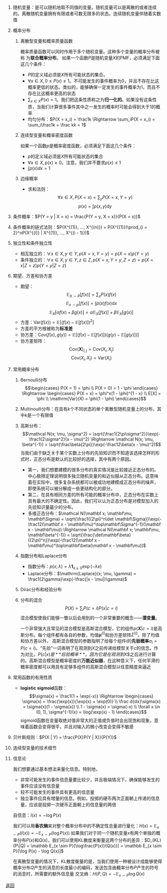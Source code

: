 1. 随机变量：是可以随机地取不同值的变量。随机变量可以是离散的或者连续的。离散随机变量拥有有限或者可数无限多的状态。连续随机变量伴随着实数值
2. 概率分布
    1. 离散型变量和概率质量函数

        概率质量函数可以同时作用于多个随机变量。这种多个变量的概率分布被称
为**联合概率分布**。
        如果一个函数$P$是随机变量$X$的PMF，必须满足下面这几个条件：
        - $P$的定义域必须是$X$所有可能状态的集合。
        - $\forall x \in X, 0 \le P(x) \le 1$。不可能发生的事件概率为0，并且不存在比这概率更低的状态。类似的，能够确保一定发生的事件概率为1，而且不存在比这概率更高的状态
        - $\sum_{x \in X}P(x) = 1$。我们把这条性质称之为**归一化的**。如果没有这条性质，当我们计算很多事件其中之一发生的概率时可能会得到大于1的概率
        - 均匀分布：$P(X = x_i) = \frac1k \Rightarrow \sum_iP(X = x_i) = \sum_i\frac1k = \frac kk = 1$
    2. 连续型变量和概率密度函数

        如果一个函数$p$是概率密度函数，必须满足下面这几个条件：
        - $p$的定义域必须是$X$所有可能状态的集合
        - $\forall x \in X, p(x) \ge 0$。注意，我们并不要求$p(x) \le 1$
        - $\int p(x)dx = 1$
    3. 边缘概率
        - 求和法则：
            $$\forall x \in X, P(X = x) = \sum_y P(X = x, Y = y)$$
            $$p(x) = \int p(x, y)\mathrm dy$$
3. 条件概率：$P(Y = y | X = x) = \frac{P(Y = y, X = x)}{P(X = x)}$
4. 条件概率的链式法则：$P(X^{(1)}, ..., X^{(n)}) = P(X^{(1)})\prod_{i = 2}^nP(X^{(i)} | X^{(1)}, ..., X^{(i - 1)})$
5. 独立性和条件独立性
    - 相互独立的：$\forall x \in X, y \in Y, p(X = x, Y = y) = p(X = x)p(Y = y)$
    - 条件独立的：$\forall x \in X, y \in Y, z \in Z, p(X = x, Y = y, Z = z) = p(X = x | Z = z)p(Y = y | Z = z)$
6. 期望、方差和协方差
    - 期望：
        $$\mathbb E_{X \sim P}[f(x)] = \sum_x P(x)f(x)$$
        $$\mathbb E_{x \sim p}[f(x)] = \int p(x)f(x)\mathrm dx$$
        $$\mathbb E_X[\alpha f(x) + \beta g(x)] = \alpha\mathbb E_X[f(x)] + \beta\mathbb E_X[g(x)]$$
    - 方差：$\mathrm{Var}(f(x)) = \mathbb E[(f(x) - \mathbb E[f(x)])^2]$
    - 方差的平方根被称为**标准差**
    - 协方差：$\mathrm{Cov}(f(x), g(y)) = \mathbb E[(f(x) - \mathbb E[f(x)])(g(y) - \mathbb E[g(y)])]$
    - 协方差矩阵：
        $$\mathrm{Cov}(\mathbf X)_{i, j} = \mathrm{Cov}(X_i, X_j)$$
        $$\mathrm{Cov}(X_i, X_i) = \mathrm{Var}(X_i)$$
7. 常用概率分布
    1. Bernoulli分布
        $$\begin{cases}
            P(X = 1) = \phi \\
            P(X = 0) = 1 - \phi
        \end{cases}
        \Rightarrow
        \begin{cases}
            P(X = x) = \phi^x(1 - \phi)^{1 - x} \\
            E[X] = \phi \\
            \mathrm{Var}(X) = \phi(1 - \phi)
        \end{cases}$$
    2. Multinoulli分布：在具有$k$个不同状态的单个离散型随机变量上的分布，其中$k$是一个有限值
    3. 高斯分布：
        $$\mathcal N(x; \mu, \sigma^2) = \sqrt{\frac1{2\pi\sigma^2}}\exp(-\frac1{2\sigma^2}(x - \mu)^2) \Rightarrow \mathcal N(x; \mu, \beta^{-1}) = \sqrt{\frac\beta{2\pi}}\exp(-\frac12\beta(x - \mu)^2)$$
        当我们由于缺乏关于某个实数上分布的先验知识而不知道该选择怎样的形式时，正态分布是默认的比较好的选择，其中有两个原因。
        - 第一，我们想要建模的很多分布的真实情况是比较接近正态分布的。中心极限定理说明很多独立随机变量的和近似服从正态分布。这意味着在实际中，很多复杂系统都可以被成功地建模成正态分布的噪声，即使系统可以被分解成一些更结构化的部分。
        - 第二，在具有相同方差的所有可能的概率分布中，正态分布在实数上具有最大的不确定性。因此，我们可以认为正态分布是对模型加入的先验知识量最少的分布。
        - 多维正态分布：$\mathcal N(\mathbf x; \mathbf\mu, \mathbf\Sigma) = \sqrt{\frac1{(2\pi)^n\det \mathbf\Sigma}}\exp(-\frac12(\mathbf x - \mathbf\mu)^\top\mathbf\Sigma^{-1}(\mathbf x - \mathbf\mu)) \Rightarrow \mathcal N(\mathbf x; \mathbf\mu, \mathbf\beta^{-1}) = \sqrt{\frac{\det\mathbf\beta}{(2\pi)^n}}\exp(-\frac12(\mathbf x - \mathbf\mu)^\top\mathbf\beta(\mathbf x - \mathbf\mu))$
    4. 指数分布和Laplace分布
        - 指数分布：$p(x; \lambda) = \lambda\mathbf 1_{x \ge 0}\exp(-\lambda x)$
        - Laplace分布：$\mathrm{Laplace}(x; \mu, \gamma) = \frac1{2\gamma}\exp(-\frac{|x - \mu|}\gamma)$
    5. Dirac分布和经验分布
    6. 分布的混合
        $$P(X) = \sum_iP(c = i)P(x | c = i)$$
        混合模型使我们能够一瞥以后会用到的一个非常重要的概念——**潜变量**。
        
        一个非常强大且常见的混合模型是高斯混合模型，它的组件$p(\mathbf X | c = i)$是高斯分布。每个组件都有各自的参数，均值$\mathbf\mu^{(i)}$和协方差矩阵$\Sigma^{(i)}$。除了均值和协方差以外， 高斯混合模型的参数指明了给每个组件$i$的**先验概率**$\alpha_i = P(c = i)$。“先验”一词表明了在观测到$X$之前传递给模型关于$c$的信念。作为对比，$P(c | x) 是**后验概率**，因为它是在观测到$X$之后进行计算的。高斯混合模型是概率密度的**万能近似器**，在这种意义下，任何平滑的概率密度都可以用具有足够多组件的高斯混合模型以任意精度来逼近
8. 常用函数的有用性质
    - **logistic sigmoid**函数：
        $$\sigma(x) = \frac1{1 + \exp(-x)} \Rightarrow
        \begin{cases}
            \sigma(x) = \frac{\exp(x)}{\exp(x) + \exp(0)} \\
            \frac d{dx}\sigma(x) = \sigma(x)(1 - \sigma(x)) \\
            1 - \sigma(x) = \sigma(-x) \\
            \forall x \in (0, 1), \sigma^{-1}(x) = \log(\exp(x) - 1)
        \end{cases}$$
        sigmoid函数在变量取绝对值非常大的正值或负值时会出现饱和现象，意味着函数会变得很平，并且对输入的微小改变会变得不敏感

9. 贝叶斯规则：$P(X | Y) = \frac{P(X)P(Y | X)}{P(Y)}$
10. 连续型变量的技术细节
11. 信息论

    我们想要通过基本想法来量化信息。特别地，
    - 非常可能发生的事件信息量要比较少，并且极端情况下，确保能够发生的事件应该没有信息量
    - 较不可能发生的事件具有更高的信息量
    - 独立事件应具有增量的信息。例如，投掷的硬币两次正面朝上传递的信息量，应该是投掷一次硬币正面朝上的信息量的两倍
    
    自信息：$I(x) = -\log P(x)$
    
    我们可以用**香农熵**来对整个概率分布中的不确定性总量进行量化：$H(x) = \mathbb E_{x \sim P}(I(x)) = -\mathbb E_{x \sim P}(\log P(x))$
	如果我们对于同一个随机变量$x$有两个单独的概率分布$P(x)$和$Q(x)$，我们可以使用KL散度来衡量这两个分布的差异：$D_{KL}(P\|Q) = \mathbb E_{x \sim P}[\log\frac{P(x)}{Q(x)}] = \mathbb E_{x \sim P}[\log P(x) - \log Q(x)]$
    
    在离散型变量的情况下，KL散度衡量的是，当我们使用一种被设计成能够使得概率分布$Q$产生的消息的长度最小的编码，发送包含由概率分布$P$产生的符号的消息时，所需要的额外信息量
	交叉熵：$H(P, Q) = -\mathbb E_{x \sim P}\log Q(x)$

[返回](readme.md)